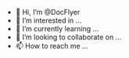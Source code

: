 - 👋 Hi, I’m @DocFlyer
- 👀 I’m interested in ...
- 🌱 I’m currently learning ...
- 💞️ I’m looking to collaborate on ...
- 📫 How to reach me ...

<!---
DocFlyer/DocFlyer is a ✨ special ✨ repository because its `README.md` (this file) appears on your GitHub profile.
You can click the Preview link to take a look at your changes.
--->
